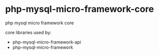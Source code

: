 php-mysql-micro-framework-core
==============================

php mysql micro framework core

core libraries used by:

- php-mysql-micro-framework-api
- php-mysql-micro-framework
